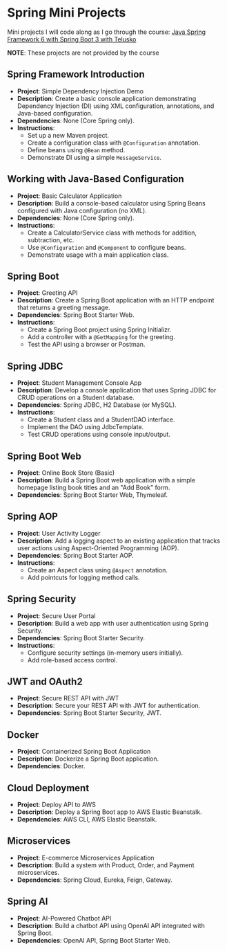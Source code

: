 # Spring Mini Projects
Mini projects I will code along as I go through the course: [Java Spring Framework 6 with Spring Boot 3 with Telusko](https://www.udemy.com/course/spring-5-with-spring-boot-2/?utm_source=adwords&utm_medium=udemyads&utm_campaign=Search_DSA_Beta_Prof_la.EN_cc.ROW-English&campaigntype=Search&portfolio=ROW-English&language=EN&product=Course&test=&audience=DSA&topic=&priority=Beta&utm_content=deal4584&utm_term=_._ag_162511579404_._ad_696197165418_._kw__._de_c_._dm__._pl__._ti_dsa-1677053911088_._li_1011084_._pd__._&matchtype=&gad_source=1&gbraid=0AAAAADROdO2JM4w-2M8wwUPLsABvy9BwE&gclid=Cj0KCQjwnui_BhDlARIsAEo9GutdTjumZ37w3xKiRZuphfyeIRt7q1s0gkKSZw25jHZfWzZKxTN-7U8aArWKEALw_wcB&couponCode=2021PM20)

**NOTE**: These projects are not provided by the course

## Spring Framework Introduction
- **Project**: Simple Dependency Injection Demo
- **Description**: Create a basic console application demonstrating Dependency Injection (DI) using XML configuration, annotations, and Java-based configuration.
- **Dependencies**: None (Core Spring only).
- **Instructions**:
    - Set up a new Maven project.
    - Create a configuration class with `@Configuration` annotation.
    - Define beans using `@Bean` method.
    - Demonstrate DI using a simple `MessageService`.
  
## Working with Java-Based Configuration
- **Project**: Basic Calculator Application
- **Description**: Build a console-based calculator using Spring Beans configured with Java configuration (no XML).
- **Dependencies**: None (Core Spring only).
- **Instructions**:
    - Create a CalculatorService class with methods for addition, subtraction, etc.
    - Use `@Configuration` and `@Component` to configure beans.
    - Demonstrate usage with a main application class.
  
## Spring Boot
  - **Project**: Greeting API
  - **Description**: Create a Spring Boot application with an HTTP endpoint that returns a greeting message.
  - **Dependencies**: Spring Boot Starter Web.
  - **Instructions**:
    - Create a Spring Boot project using Spring Initializr.
    - Add a controller with a `@GetMapping` for the greeting.
    - Test the API using a browser or Postman.

## Spring JDBC
  - **Project**: Student Management Console App
  - **Description**: Develop a console application that uses Spring JDBC for CRUD operations on a Student database.
  - **Dependencies**: Spring JDBC, H2 Database (or MySQL).
  - **Instructions**:
    - Create a Student class and a StudentDAO interface.
    - Implement the DAO using JdbcTemplate.
    - Test CRUD operations using console input/output.

## Spring Boot Web
  - **Project**: Online Book Store (Basic)
  - **Description**: Build a Spring Boot web application with a simple homepage listing book titles and an "Add Book" form.
  - **Dependencies**: Spring Boot Starter Web, Thymeleaf.

## Spring AOP
  - **Project**: User Activity Logger
  - **Description**: Add a logging aspect to an existing application that tracks user actions using Aspect-Oriented Programming (AOP).
  - **Dependencies**: Spring Boot Starter AOP.
  - **Instructions**:
    - Create an Aspect class using `@Aspect` annotation.
    - Add pointcuts for logging method calls.

## Spring Security
  - **Project**: Secure User Portal
  - **Description**: Build a web app with user authentication using Spring Security.
  - **Dependencies**: Spring Boot Starter Security.
  - **Instructions**:
    - Configure security settings (in-memory users initially).
    - Add role-based access control.

## JWT and OAuth2
  - **Project**: Secure REST API with JWT
  - **Description**: Secure your REST API with JWT for authentication.
  - **Dependencies**: Spring Boot Starter Security, JWT.
 
## Docker  
  - **Project**: Containerized Spring Boot Application
  - **Description**: Dockerize a Spring Boot application.
  - **Dependencies**: Docker.

## Cloud Deployment
  - **Project**: Deploy API to AWS
  - **Description**: Deploy a Spring Boot app to AWS Elastic Beanstalk.
  - **Dependencies**: AWS CLI, AWS Elastic Beanstalk.

## Microservices
  - **Project**: E-commerce Microservices Application
  - **Description**: Build a system with Product, Order, and Payment microservices.
  - **Dependencies**: Spring Cloud, Eureka, Feign, Gateway.

## Spring AI
  - **Project**: AI-Powered Chatbot API
  - **Description**: Build a chatbot API using OpenAI API integrated with Spring Boot.
  - **Dependencies**: OpenAI API, Spring Boot Starter Web.
